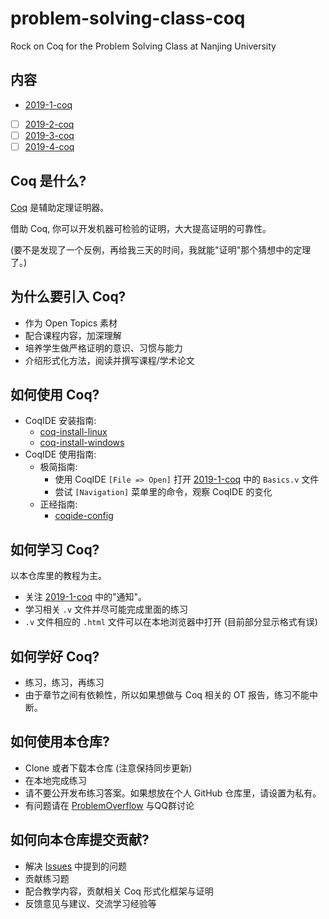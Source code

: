 # problem-solving-class-coq
Rock on Coq for the Problem Solving Class at Nanjing University

## 内容 
- [2019-1-coq](https://github.com/hengxin/problem-solving-class-coq/tree/master/2019-1-coq)
- [ ] [2019-2-coq]()
- [ ] [2019-3-coq]()
- [ ] [2019-4-coq]()

## Coq 是什么?
[Coq](https://coq.inria.fr/) 是辅助定理证明器。

借助 Coq, 你可以开发机器可检验的证明，大大提高证明的可靠性。

(要不是发现了一个反例，再给我三天的时间，我就能"证明"那个猜想中的定理了。)

## 为什么要引入 Coq?
- 作为 Open Topics 素材
- 配合课程内容，加深理解
- 培养学生做严格证明的意识、习惯与能力
- 介绍形式化方法，阅读并撰写课程/学术论文

## 如何使用 Coq?
- CoqIDE 安装指南: 
  - [coq-install-linux](https://github.com/hengxin/coq-rock/blob/master/config/coq-install-linux.md)
  - [coq-install-windows](https://github.com/hengxin/coq-rock/blob/master/config/coq-install-win.md)
- CoqIDE 使用指南:
  - 极简指南:
    - 使用 CoqIDE `[File => Open]` 打开 
      [2019-1-coq](https://github.com/hengxin/problem-solving-class-coq/tree/master/2019-1-coq)
      中的 `Basics.v` 文件
    - 尝试 `[Navigation]` 菜单里的命令，观察 CoqIDE 的变化
  - 正经指南:
    - [coqide-config](https://github.com/hengxin/coq-rock/blob/master/config/coqide-config.md)

## 如何学习 Coq?
以本仓库里的教程为主。

- 关注 [2019-1-coq](https://github.com/hengxin/problem-solving-class-coq/tree/master/2019-1-coq)
中的"通知"。
- 学习相关 `.v` 文件并尽可能完成里面的练习
- `.v` 文件相应的 `.html` 文件可以在本地浏览器中打开 (目前部分显示格式有误)

## 如何学好 Coq?
- 练习，练习，再练习
- 由于章节之间有依赖性，所以如果想做与 Coq 相关的 OT 报告，练习不能中断。

## 如何使用本仓库?
- Clone 或者下载本仓库 (注意保持同步更新)
- 在本地完成练习
- 请不要公开发布练习答案。如果想放在个人 GitHub 仓库里，请设置为私有。
- 有问题请在 [ProblemOverflow](http://problemoverflow.top/) 与QQ群讨论

## 如何向本仓库提交贡献?
- 解决 [Issues](https://github.com/hengxin/problem-solving-class-coq/issues) 中提到的问题
- 贡献练习题
- 配合教学内容，贡献相关 Coq 形式化框架与证明
- 反馈意见与建议、交流学习经验等
